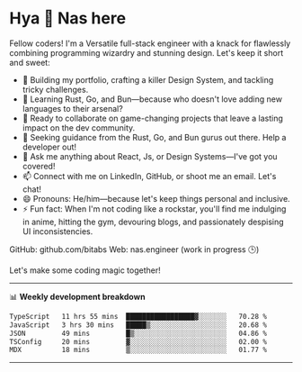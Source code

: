 # Hya 👋 Nas here

Fellow coders! I'm a Versatile full-stack engineer with a knack for flawlessly combining programming wizardry and stunning design. Let's keep it short and sweet:

- 🔭 Building my portfolio, crafting a killer Design System, and tackling tricky challenges.
- 🌱 Learning Rust, Go, and Bun—because who doesn't love adding new languages to their arsenal?
- 👯 Ready to collaborate on game-changing projects that leave a lasting impact on the dev community.
- 🤔 Seeking guidance from the Rust, Go, and Bun gurus out there. Help a developer out!
- 💬 Ask me anything about React, Js, or Design Systems—I've got you covered!
- 📫 Connect with me on LinkedIn, GitHub, or shoot me an email. Let's chat!
- 😄 Pronouns: He/him—because let's keep things personal and inclusive.
- ⚡ Fun fact: When I'm not coding like a rockstar, you'll find me indulging in anime, hitting the gym, devouring blogs, and passionately despising UI inconsistencies.

GitHub: github.com/bitabs
Web: nas.engineer (work in progress 🕒)

Let's make some coding magic together!

-------
📊 **Weekly development breakdown**
<!--START_SECTION:waka-->

```txt
TypeScript   11 hrs 55 mins  █████████████████▓░░░░░░░   70.28 %
JavaScript   3 hrs 30 mins   █████▒░░░░░░░░░░░░░░░░░░░   20.68 %
JSON         49 mins         █▒░░░░░░░░░░░░░░░░░░░░░░░   04.86 %
TSConfig     20 mins         ▓░░░░░░░░░░░░░░░░░░░░░░░░   02.00 %
MDX          18 mins         ▒░░░░░░░░░░░░░░░░░░░░░░░░   01.77 %
```

<!--END_SECTION:waka-->
-------
